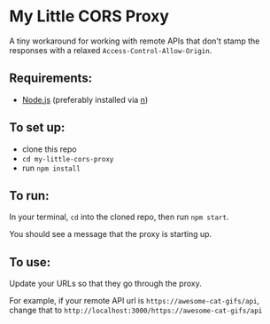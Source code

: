 
# My Little CORS Proxy

A tiny workaround for working with remote APIs that don't stamp 
the responses with a relaxed `Access-Control-Allow-Origin`.

## Requirements:

- [Node.js](https://nodejs.org/) (preferably installed via [n](https://github.com/tj/n))

## To set up:

- clone this repo
- `cd my-little-cors-proxy`
- run `npm install`

## To run:

In your terminal, `cd` into the cloned repo, then run `npm start`.

You should see a message that the proxy is starting up.


## To use:

Update your URLs so that they go through the proxy.

For example, if your remote API url is `https://awesome-cat-gifs/api`, change that
to `http://localhost:3000/https://awesome-cat-gifs/api`
